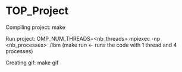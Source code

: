 # TOP_Project

Compiling project:
make

Run project: 
OMP_NUM_THREADS=<nb_threads> mpiexec -np <nb_processes> ./lbm
(make run <- runs the code with 1 thread and 4 processes)

Creating gif:
make gif

